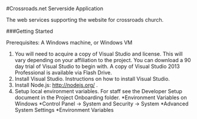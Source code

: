 #Crossroads.net Serverside Application

The web services supporting the website for crossroads church.

###Getting Started

Prerequisites: A Windows machine, or Windows VM

1. You will need to acquire a copy of Visual Studio and license. This will vary depending on your affiliation to the project. You can download a 90 day trial of Visual Studio to begin with. A copy of Visual Studio 2013 Professional is available via Flash Drive.
2. Install Visual Studio. Instructions on how to install Visual Studio.
3. Install Node.js: http://nodejs.org/ .
4. Setup local environment variables.  For staff see the Developer Setup document in the Project Onboarding folder.
  *Environment Variables on Windows
    *Control Panel -> System and Security -> System
	*Advanced System Settings
	*Environment Variables
